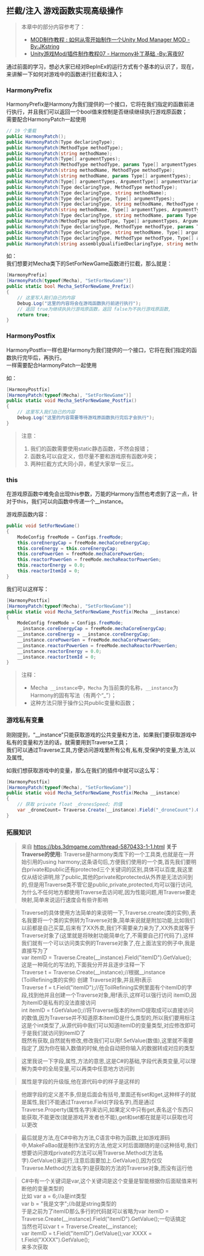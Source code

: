 ## 拦截/注入 游戏函数实现高级操作
> 本章中的部分内容参考了：  
> - [MOD制作教程 : 如何从零开始制作一个Unity Mod Manager MOD - By:JKstring](https://bbs.3dmgame.com/thread-5870433-1-1.html "MOD制作教程 : 如何从零开始制作一个Unity Mod Manager MOD - By:JKstring")  
> - [Unity游戏Mod/插件制作教程07 - Harmony补丁基础 -By:宵夜97](https://www.bilibili.com/read/cv9019946 "Unity游戏Mod/插件制作教程07 - Harmony补丁基础 -By:宵夜97")


通过前面的学习，想必大家已经对BepInEx的运行方式有个基本的认识了，现在，来讲解一下如何对游戏中的函数进行拦截和注入；

### HarmonyPrefix
HarmonyPrefix是Harmony为我们提供的一个接口，它将在我们指定的函数前进行执行，并且我们可以返回一个bool值来控制是否继续继续执行游戏原函数；  
需要配合HarmonyPatch一起使用

```csharp
// 19 个重载
public HarmonyPatch();
public HarmonyPatch(Type declaringType);
public HarmonyPatch(MethodType methodType);
public HarmonyPatch(string methodName);
public HarmonyPatch(Type[] argumentTypes);
public HarmonyPatch(MethodType methodType, params Type[] argumentTypes);
public HarmonyPatch(string methodName, MethodType methodType);
public HarmonyPatch(string methodName, params Type[] argumentTypes);
public HarmonyPatch(Type[] argumentTypes, ArgumentType[] argumentVariations);
public HarmonyPatch(Type declaringType, MethodType methodType);
public HarmonyPatch(Type declaringType, string methodName);
public HarmonyPatch(Type declaringType, Type[] argumentTypes);
public HarmonyPatch(Type declaringType, string methodName, MethodType methodType);
public HarmonyPatch(string methodName, Type[] argumentTypes, ArgumentType[] argumentVariations);
public HarmonyPatch(Type declaringType, string methodName, params Type[] argumentTypes);
public HarmonyPatch(MethodType methodType, Type[] argumentTypes, ArgumentType[] argumentVariations);
public HarmonyPatch(Type declaringType, MethodType methodType, params Type[] argumentTypes);
public HarmonyPatch(Type declaringType, string methodName, Type[] argumentTypes, ArgumentType[] argumentVariations);
public HarmonyPatch(Type declaringType, MethodType methodType, Type[] argumentTypes, ArgumentType[] argumentVariations);
public HarmonyPatch(string assemblyQualifiedDeclaringType, string methodName, MethodType? methodType = null, Type[] argumentTypes = null, ArgumentType[] argumentVariations = null);
```

如：  
我们想要对Mecha类下的SetForNewGame函数进行拦截，那么就是：  
```csharp
[HarmonyPrefix]
[HarmonyPatch(typeof(Mecha), "SetForNewGame")]
public static bool Mecha_SetForNewGame_Prefix()
{
    // 这里写入我们自己的内容            
    Debug.Log("这里的内容将会在游戏函数执行前进行执行");
    // 返回 true为继续执执行游戏原函数，返回 false为不执行游戏原函数,
    return true;
}
```


### HarmonyPostfix
HarmonyPostfix一样也是Harmony为我们提供的一个接口，它将在我们指定的函数执行完毕后，再执行。  
一样需要配合HarmonyPatch一起使用

如：
```csharp
[HarmonyPostfix]
[HarmonyPatch(typeof(Mecha), "SetForNewGame")]
public static void Mecha_SetForNewGame_Postfix()
{
    // 这里写入我们自己的内容            
    Debug.Log("这里的内容需要等待游戏原函数执行完后才会执行");
}
```
> 注意：
> 1. 我们的函数需要使用static静态函数，不然会报错；
> 2. 函数名可以自定义，但尽量不要和游戏原有函数冲突；
> 3. 两种拦截方式大同小异，希望大家举一反三。

### this
在游戏原函数中难免会出现this参数，万能的Harmony当然也考虑到了这一点，针对于this，我们可以向函数中传递一个__instance。

游戏原函数内容：
```csharp
public void SetForNewGame()
{
    ModeConfig freeMode = Configs.freeMode;
    this.coreEnergyCap = freeMode.mechaCoreEnergyCap;
    this.coreEnergy = this.coreEnergyCap;
    this.corePowerGen = freeMode.mechaCorePowerGen;
    this.reactorPowerGen = freeMode.mechaReactorPowerGen;
    this.reactorEnergy = 0.0;
    this.reactorItemId = 0;
}
```

我们可以这样写：
```csharp
[HarmonyPostfix]
[HarmonyPatch(typeof(Mecha), "SetForNewGame")]
public static void Mecha_SetForNewGame_Postfix(Mecha __instance)
{
    ModeConfig freeMode = Configs.freeMode;
    __instance.coreEnergyCap = freeMode.mechaCoreEnergyCap;
    __instance.coreEnergy = __instance.coreEnergyCap;
    __instance.corePowerGen = freeMode.mechaCorePowerGen;
    __instance.reactorPowerGen = freeMode.mechaReactorPowerGen;
    __instance.reactorEnergy = 0.0;
    __instance.reactorItemId = 0;
}
```

> 注释：
> - Mecha` __instance`中，`Mecha` 为当前类的名称，`__instance`为Harmony的固有写法（有两个“_”）；
> - 这种方法只限于操作公共public变量和函数；

### 游戏私有变量
刚刚提到，“__instance”只能获取游戏的公共变量和方法，如果我们要获取游戏中私有的变量和方法的话，就需要用到Traverse工具；  
我们可以通过Traverse工具,方便访问游戏里所有公有,私有,受保护的变量,方法,以及属性,

如我们想获取游戏中的变量，那么在我们的插件中就可以这么写：
```csharp
[HarmonyPostfix]
[HarmonyPatch(typeof(Mecha), "SetForNewGame")]
public static void Mecha_SetForNewGame_Postfix(Mecha __instance)
{
    // 获取 private float _dronesSpeed; 的值
    var _droneCount= Traverse.Create(__instance).Field("_droneCount").GetValue();
}
```

### 拓展知识
> 来自 https://bbs.3dmgame.com/thread-5870433-1-1.html
**关于Traverse的使用:**
Traverse是harmony类库下的一个工具类,也就是在一开始引用的using harmony;这条语句后,方便我们使用的一个类,首先我们要明白private和public还有protected三个关键词的区别,具体可以百度,我这里仅从结论讲明,除了public,其他的private和protected从外界是无法访问到的,但是用Traverse类不管它是public,private,protected,均可以强行访问,为什么不任何地方都使用Traverse去访问呢,因为性能问题,用Traverse要走映射,简单来说运行速度会有些许影响

> Traverse的具体使用方法简单的来说明一下,Traverse.create(类的实例),表名我要将一个类的实例转为Traverse对象,简单来说就是附加功能,比如我们以前都是自己买菜,后来有了XX外卖,我们不需要亲力亲为了,XX外卖就等于Traverse对象了(这里就是将映射功能简单化了,不需要自己打代码了),这样我们就有一个可以访问类实例的Traverse对象了,在上面法宝的例子中,我是直接写为了  
var itemID = Traverse.Create(__instance).Field(\"itemID\").GetValue();  
这是一种简化的写法的,下面我分开并且逐步注释一下  
Traverse t = Traverse.Create(__instance);//根据__instance (ToilRefining类的实例) 创建 Traverse对象,并且用t表示  
Traverse f = t.Field(\"itemID\");//在ToilRefining实例里面有个itemID的字段,找到他并且创建一个Traverse对象,用f表示,这样可以强行访问 itemID,因为itemID是私有的没法直接访问  
int itemID = f.GetValue();//将Traverse版本的itemID提取成可以直接访问的数值,因为Traverse并不知道原本itemID是什么类型的,所以我们要用标注这是个int类型了,从源代码中我们可以知道itemID的变量类型,对应修改即可
于是我们就访问到itemID了  
既然有获取,自然就有修改,修改我们可以用f.SetValue(数值),这里就不需要指定了,因为你在输入数值的时候,他会自动把你输入的数据转成对应的类型  

> 这里我说一下字段,属性,方法的意思,这是C#的基础,字段代表类变量,可以理解为类中的全局变量,可以再类中任意地方访问到

> 属性是字段的升级版,他在源代码中的样子是这样的


> 他跟字段的定义差不多,但是后面会有括号,里面还有set和get,这种样子的就是属性,我们不能通过Traverse.Field(字段名字),而是通过Traverse.Property(属性名字)来访问,如果定义中只有get,表名这个东西只能获取,不能更改(就是游戏开发者也不能),get和set都在就是可以获取也可以更改

> 最后就是方法,在C#中称为方法,C语言中称为函数,比如游戏源码中,MakeFaBao就是制作法宝的方法,他定义时后面跟随的是()这种括号,我们想要访问游戏private的方法可以用Traverse.Method(方法名字).GetValue()来运行,注意后面要加上.GetValue(),因为仅仅Traverse.Method(方法名字)是获取的方法的Traverse对象,而没有运行他

> C#中有一个关键词是var,这个关键词是这个变量是智能根据你后面赋值来判断他的变量类型的  
比如 var a = 6;//a是int类型  
var b = \"我是文字\";//b就是string类型的  
于是之前为了itemID那么多行的代码就可以省略为var itemID = Traverse.Create(__instance).Field(\"itemID\").GetValue();一句话搞定  
当然也可以var t = Traverse.Create(__instance);  
var itemID = t.Field(\"itemID\").GetValue();var XXXX = t.Field(\"XXXX\").GetValue();  
来多次获取